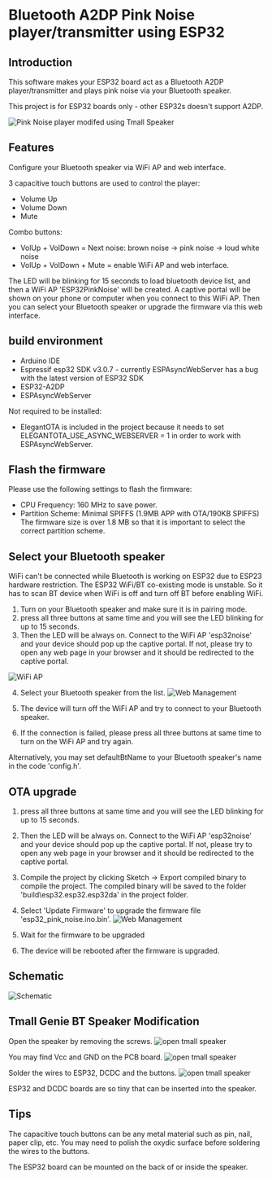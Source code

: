 # Bluetooth A2DP Pink Noise player/transmitter using ESP32

## Introduction
This software makes your ESP32 board act as a Bluetooth A2DP player/transmitter and plays pink noise via your Bluetooth speaker.

This project is for ESP32 boards only - other ESP32s doesn't support A2DP. 

![Pink Noise player modifed using Tmall Speaker](./images/tmall_speaker.jpg)

## Features
Configure your Bluetooth speaker via WiFi AP and web interface.

3 capacitive touch buttons are used to control the player:
* Volume Up
* Volume Down
* Mute

Combo buttons:
* VolUp + VolDown = Next noise: brown noise -> pink noise -> loud white noise
* VolUp + VolDown + Mute = enable WiFi AP and web interface. 
 
The LED will be blinking for 15 seconds to load bluetooth device list, and then a WiFi AP 'ESP32PinkNoise' will be created. A captive portal will be shown on your phone or computer when you connect to this WiFi AP. Then you can select your Bluetooth speaker or upgrade the firmware via this web interface.

## build environment

* Arduino IDE
* Espressif esp32 SDK v3.0.7 - currently ESPAsyncWebServer has a bug with the latest version of ESP32 SDK
* ESP32-A2DP
* ESPAsyncWebServer

Not required to be installed:
* ElegantOTA is included in the project because it needs to set ELEGANTOTA_USE_ASYNC_WEBSERVER = 1 in order to work with ESPAsyncWebServer.

## Flash the firmware
Please use the following settings to flash the firmware:
* CPU Frequency: 160 MHz to save power.
* Partition Scheme: Minimal SPIFFS (1.9MB APP with OTA/190KB SPIFFS)
The firmware size is over 1.8 MB so that it is important to select the correct partition scheme.

## Select your Bluetooth speaker
WiFi can't be connected while Bluetooth is working on ESP32 due to ESP23 hardware restriction. The ESP32 WiFi/BT co-existing mode is unstable. So it has to scan BT device when WiFi is off and turn off BT before enabling WiFi.

1. Turn on your Bluetooth speaker and make sure it is in pairing mode.
2. press all three buttons at same time and you will see the LED blinking for up to 15 seconds.
3. Then the LED will be always on. Connect to the WiFi AP 'esp32noise' and your device should pop up the captive portal. If not, please try to open any web page in your browser and it should be redirected to the captive portal.

![WiFi AP](./images/wifi.jpg)

4. Select your Bluetooth speaker from the list.
![Web Management](./images/web.jpg)

5. The device will turn off the WiFi AP and try to connect to your Bluetooth speaker.
6. If the connection is failed, please press all three buttons at same time to turn on the WiFi AP and try again.

Alternatively, you may set defaultBtName to your Bluetooth speaker's name in the code 'config.h'.


## OTA upgrade

1. press all three buttons at same time and you will see the LED blinking for up to 15 seconds.
2. Then the LED will be always on. Connect to the WiFi AP 'esp32noise' and your device should pop up the captive portal. If not, please try to open any web page in your browser and it should be redirected to the captive portal.
3. Compile the project by clicking Sketch -> Export compiled binary to compile the project. The compiled binary will be saved to the folder 'build\esp32.esp32.esp32da' in the project folder.
4. Select 'Update Firmware' to upgrade the firmware file 'esp32_pink_noise.ino.bin'.
![Web Management](./images/ota.jpg)

5. Wait for the firmware to be upgraded
6. The device will be rebooted after the firmware is upgraded.

## Schematic

![Schematic](./images/Schematic_ESP32PinkNoise_2025-01-27.png)


## Tmall Genie BT Speaker Modification 
Open the speaker by removing the screws.
![open tmall speaker](./images/tmall_speaker3.jpg)

You may find Vcc and GND on the PCB board.
![open tmall speaker](./images/tmall_speaker2.jpg)

Solder the wires to ESP32, DCDC and the buttons.
![open tmall speaker](./images/tmall_speaker4.jpg)

ESP32 and DCDC boards are so tiny that can be inserted into the speaker.

## Tips
The capacitive touch buttons can be any metal material such as pin, nail, paper clip, etc.
You may need to polish the oxydic surface before soldering the wires to the buttons.

The ESP32 board can be mounted on the back of or inside the speaker.
